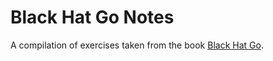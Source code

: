 # Black Hat Go Notes

A compilation of exercises taken from the book [Black Hat Go](https://www.amazon.com/Black-Hat-Go-Programming-Pentesters-ebook/dp/B073NPY29N).
